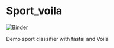 # Sport_voila

[![Binder](https://mybinder.org/badge_logo.svg)](https://mybinder.org/v2/gh/declanod11/bear_voila/master?urlpath=%2Fvoila%2Frender%2Fsportclassifier.ipynb)

Demo sport classifier with fastai and Voila
